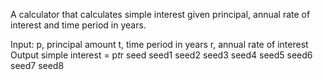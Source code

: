 A calculator that calculates simple interest given principal, annual rate of interest and time period in years.

Input:
   p, principal amount
   t, time period in years
   r, annual rate of interest
Output
   simple interest = p*t*r
 seed
 seed1
 seed2
 seed3
 seed4
seed5
seed6
seed7
seed8
